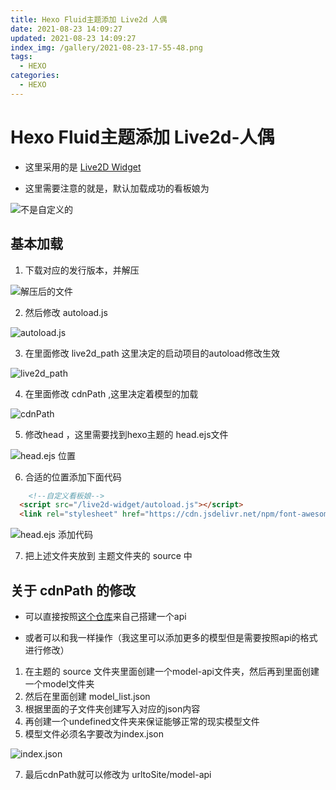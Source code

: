 ```yaml
---
title: Hexo Fluid主题添加 Live2d 人偶
date: 2021-08-23 14:09:27
updated: 2021-08-23 14:09:27
index_img: /gallery/2021-08-23-17-55-48.png
tags:
  - HEXO
categories:
  - HEXO
---
```



# Hexo Fluid主题添加 Live2d-人偶

- 这里采用的是 [Live2D Widget](https://github.com/stevenjoezhang/live2d-widget)

- 这里需要注意的就是，默认加载成功的看板娘为

![不是自定义的](/gallery/2021-08-23-14-23-00.png)


## 基本加载

1. 下载对应的发行版本，并解压


![解压后的文件](/gallery/2021-08-23-14-25-06.png)

2. 然后修改 autoload.js

![autoload.js](/gallery/2021-08-23-14-25-36.png)

3. 在里面修改 live2d_path 这里决定的启动项目的autoload修改生效

![live2d_path](/gallery/2021-08-23-14-30-05.png)


4. 在里面修改 cdnPath ,这里决定着模型的加载

![cdnPath](/gallery/2021-08-23-14-29-37.png)

5. 修改head ，这里需要找到hexo主题的 head.ejs文件

![head.ejs 位置](/gallery/2021-08-23-14-32-55.png)

6. 合适的位置添加下面代码

```html
    <!--自定义看板娘-->
  <script src="/live2d-widget/autoload.js"></script>
  <link rel="stylesheet" href="https://cdn.jsdelivr.net/npm/font-awesome/css/font-awesome.min.css">
```

![head.ejs 添加代码](/gallery/2021-08-23-14-35-23.png)

7. 把上述文件夹放到 主题文件夹的 source 中


## 关于 cdnPath 的修改

- 可以直接按照[这个仓库](https://github.com/fghrsh/live2d_api)来自己搭建一个api

- 或者可以和我一样操作（我这里可以添加更多的模型但是需要按照api的格式进行修改）

1. 在主题的 source 文件夹里面创建一个model-api文件夹，然后再到里面创建一个model文件夹
2. 然后在里面创建 model_list.json
3. 根据里面的子文件夹创建写入对应的json内容
4. 再创建一个undefined文件夹来保证能够正常的现实模型文件
5. 模型文件必须名字要改为index.json

![index.json](/gallery/2021-08-23-14-48-34.png)

7. 最后cdnPath就可以修改为 urltoSite/model-api